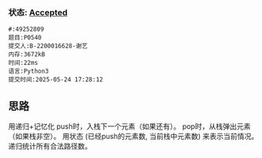 ### 状态: [Accepted](http://dsbpython.openjudge.cn/dspythonbook/solution/49252809)
```
#:49252809
题目:P0540
提交人:B-2200016628-谢艺
内存:3672kB
时间:22ms
语言:Python3
提交时间:2025-05-24 17:28:12
```
## 思路
用递归+记忆化
    push时，入栈下一个元素（如果还有）。
    pop时，从栈弹出元素（如果栈非空）。
    用状态 (已经push的元素数, 当前栈中元素数) 来表示当前情况。
    递归统计所有合法路径数。